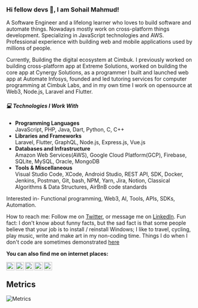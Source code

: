 ### Hi fellow devs 👋, I am Sohail Mahmud!

A Software Engineer and a lifelong learner who loves to build software and automate things. Nowadays mostly work on cross-platform things development. Specializing in JavaScript technologies and AWS. Professional experience with building web and mobile applications used by millions of people.

Currently, Building the digital ecosystem at Cimbuk. I previously worked on building cross-platform app at Extreme Solutions, worked on building the core app at Cynergy Solutions, as a programmer I built and launched web app at Automate Infosys, founded and led tutoring services for computer programming at Cimbuk Labs, and in my own time I work on opensource at Web3, Node.js, Laravel and Flutter.

##### 💻 Technologies I Work With

- **Programming Languages**<br>
  JavaScript, PHP, Java, Dart, Python, C, C++
- **Libraries and Frameworks**<br>
  Laravel, Flutter, GraphQL, Node.js, Express.js, Vue.js
- **Databases and Infrastructure**<br>
  Amazon Web Services(AWS), Google Cloud Platform(GCP), Firebase, SQLite, MySQL, Oracle, MongoDB
- **Tools \& Miscellaneous**<br>
  Visual Studio Code, XCode, Android Studio, REST API, SDK, Docker, Jenkins, Postman, Git, bash, NPM, Yarn, Jira, Notion, Classical Algorithms \& Data Structures, AirBnB code standards
 
Interested in- Functional programming, Web3, AI, Tools, APIs, SDKs, Automation.

How to reach me: Follow me on [Twitter](https://www.twitter.com/sohailcx), or message me on [LinkedIn](https://www.linkedin.com/in/sohaimahmud).
Fun fact: I don't know about funny facts, but the sad fact is that some people believe that your job is to install / reinstall Windows;
I like to travel, cycling, play music, write and make art in my non-coding time.
Things I do when I don't code are sometimes demonstrated [here](https://www.instagram.com/sohail.io)

**You can also find me on internet places:**
<div>
 <a href="https://www.linkedin.com/in/sohailmahmud/">
  <img align="left" alt="Sohail's LinkdeIn" width="22px" src="https://cdn.jsdelivr.net/npm/simple-icons@v3/icons/linkedin.svg" />
</a>
<a href="https://twitter.com/sohailcx">
  <img align="left" alt="Sohail Mahmud | Twitter" width="22px" src="https://cdn.jsdelivr.net/npm/simple-icons@v3/icons/twitter.svg" />
</a>
<a href="https://sohailmahmud.medium.com/">
  <img align="left" alt="Sohail's Medium Blog" width="22px" src="https://cdn.jsdelivr.net/npm/simple-icons@v3/icons/medium.svg" />
</a>
 <a href="https://join.skype.com/invite/uZhsXArfp8wG">
  <img align="left" alt="Sohail's Skype" width="22px" src="https://cdn.jsdelivr.net/npm/simple-icons@v3/icons/skype.svg" />
</a>
 <a href="https://t.me/sohailmahmud">
  <img align="left" alt="Sohail's Telegram" width="22px" src="https://cdn.jsdelivr.net/npm/simple-icons@v3/icons/telegram.svg" />
</a>
</div>
<br>

## Metrics
![Metrics](https://metrics.lecoq.io/sohailmahmud?template=classic&followup=1&config.timezone=Asia%2FDhaka)

<!-- A passionate programmer who loves to build things. Nowadays mostly work on Flutter-based cross platform things development and writing Serverless JavaScript functions. Specializing in JavaScript technologies and AWS. Professional experience working with Node.js and Laravel.

* Frontend: HTML, CSS, SASS, Vanilla JS, Flutter
* Backend: PHP, Java, NodeJS, Docker
* Databases: MySQL, Oracle, PostgreSQL, MongoDB
* Cloud Computing: AWS
* CI/CD: Jenkins

Interested in all things that help developers- tools, APIs, SDKs, automation.
--!>

<!--
### My GitHub Stats 📈

<a href="https://github.com/sohailmahmud/sohailmahmud">
  <img align="center" src="https://github-readme-stats.vercel.app/api?username=sohailmahmud&show_icons=true&line_height=27&count_private=true&title_color=ffffff&text_color=c9cacc&icon_color=2bbc8a&bg_color=222428" alt="Sohail's GitHub Stats" />
</a><br />

<a href="https://github.com/sohailmahmud/sohailmahmud">
  <img align="center" src="https://github-readme-streak-stats.herokuapp.com?user=sohailmahmud&theme=soft-green&sideNums=2BBB8A&ring=2BBB8AE6&fire=DD2727&currStreakNum=2BBB8A&border=FFFFFF" alt="Sohail's GitHub Streak" />
</a>
--!>

<!--![](https://github-profile-summary-cards.vercel.app/api/cards/profile-details?username=sohailmahmud&theme=dracula)
--!>

<!--
![Github stats](https://github-readme-stats.vercel.app/api?username=soh4il&show_icons=true)
![Top Langs](https://github-readme-stats.vercel.app/api/top-langs/?username=Soh4il&hide=html&layout=compact)
-->

<!--
[<img src='https://cdn.jsdelivr.net/npm/simple-icons@3.0.1/icons/whatsapp.svg' alt='whatsapp' height='40'>](https://api.whatsapp.com/send?phone=+8801624340883)
[<img src='https://cdn.jsdelivr.net/npm/simple-icons@3.0.1/icons/stackoverflow.svg' alt='stackoverflow' height='40'>](https://stackoverflow.com/users/13858780/sohail)  
[<img src='https://cdn.jsdelivr.net/npm/simple-icons@3.0.1/icons/codeforces.svg' alt='codeforces' height='40'>](https://codeforces.com/profile/__sohail__)  [<img src='https://cdn.jsdelivr.net/npm/simple-icons@3.0.1/icons/hackerrank.svg' alt='hackerrank' height='40'>](https://www.hackerrank.com/sohailsamii)  [<img src='https://cdn.jsdelivr.net/npm/simple-icons@3.0.1/icons/leetcode.svg' alt='leetcode' height='40'>](https://leetcode.com/sohailsamii)  [<img src='https://cdn.jsdelivr.net/npm/simple-icons@3.0.1/icons/gitlab.svg' alt='gitlab' height='40'>](https://gitlab.com/sohailsamii)  [<img src='https://cdn.jsdelivr.net/npm/simple-icons@3.0.1/icons/codepen.svg' alt='codepen' height='40'>](https://codepen.io/sohailsamii)  [<img src='https://cdn.jsdelivr.net/npm/simple-icons@3.0.1/icons/gmail.svg' alt='E-mail' height='40'>](mailto:sohailmahmud@yahoo.com)
[![linkedin badge](https://img.shields.io/badge/Sohail_Mahmud-30302f?style=flat&logo=linkedin)](https://www.linkedin.com/in/sohaiiil)
[![twitter badge](https://img.shields.io/badge/@sohaiilsami-30302f?style=flat&logo=twitter)](https://twitter.com/sohaiilsami)
[![medium badge](https://img.shields.io/badge/Sohail_Mahmud-30302f?style=flat&logo=medium)](https://medium.com/@sohailsamii)
[<img src='https://cdn.jsdelivr.net/npm/simple-icons@3.0.1/icons/icloud.svg' alt='website' height='40'>](https://soh4il.github.io)

- 🔭 I’m currently working on PHP Laravel projects
- 🌱 I’m currently learning Reactjs and node, after that I will try and advance my Python before learning Django.
- 👯 I’m looking to collaborate on Projects and Hackathons
- 🤔 I’m looking for help with Open Source and CP
- 💬 Ask me about anything
- 📫 How to reach me: Follow me on [Twitter](https://www.twitter.com/sohaiilsami), or message me on [LinkedIn](https://www.linkedin.com/in/sohaiiil).
- ⚡ Fun fact: I don't know about funny facts, but the sad fact is that some people believe that your job is to install / reinstall Windows;
#### I like to travel, play music, video games, write and make art in my non-coding time.
#### Things I do when I don't code are sometimes demonstrated [here](https://www.instagram.com/sohaiilsami)
-->
